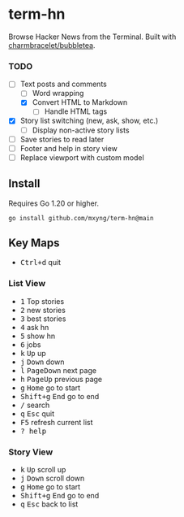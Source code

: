 # term-hn
Browse Hacker News from the Terminal. Built with [charmbracelet/bubbletea](https://github.com/charmbracelet/bubbletea).

### TODO

- [ ] Text posts and comments
  - [ ] Word wrapping
  - [x] Convert HTML to Markdown
    - [ ] Handle HTML tags
- [x] Story list switching (new, ask, show, etc.)
  - [ ] Display non-active story lists
- [ ] Save stories to read later
- [ ] Footer and help in story view
- [ ] Replace viewport with custom model

## Install

Requires Go 1.20 or higher.

```shell
go install github.com/mxyng/term-hn@main
```

## Key Maps

- <kbd>Ctrl+d</kbd> quit

### List View

- <kbd>1</kbd> Top stories
- <kbd>2</kbd> new stories
- <kbd>3</kbd> best stories
- <kbd>4</kbd> ask hn
- <kbd>5</kbd> show hn
- <kbd>6</kbd> jobs
- <kbd>k</kbd> <kbd>Up</kbd> up
- <kbd>j</kbd> <kbd>Down</kbd> down
- <kbd>l</kbd> <kbd>PageDown</kbd> next page
- <kbd>h</kbd> <kbd>PageUp</kbd> previous page
- <kbd>g</kbd> <kbd>Home</kbd> go to start
- <kbd>Shift+g</kbd> <kbd>End</kbd> go to end
- <kbd>/</kbd> search
- <kbd>q</kbd> <kbd>Esc</kbd> quit
- <kbd>F5</kbd> refresh current list
- <kbd>?<kbd> help

### Story View

- <kbd>k</kbd> <kbd>Up</kbd> scroll up
- <kbd>j</kbd> <kbd>Down</kbd> scroll down
- <kbd>g</kbd> <kbd>Home</kbd> go to start
- <kbd>Shift+g</kbd> <kbd>End</kbd> go to end
- <kbd>q</kbd> <kbd>Esc</kbd> back to list
